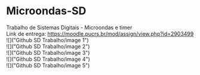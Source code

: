 # Microondas-SD
Trabalho de Sistemas Digitais - Microondas e timer  
Link de entrega: https://moodle.pucrs.br/mod/assign/view.php?id=2903499  
![]("Github SD Trabalho/image 1")  
![]("Github SD Trabalho/image 2")  
![]("Github SD Trabalho/image 3")  
![]("Github SD Trabalho/image 4")  
![]("Github SD Trabalho/image 5")  
